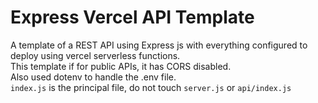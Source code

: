 # Express Vercel API Template
A template of a REST API using Express js with everything configured to deploy using vercel serverless functions.  
This template if for public APIs, it has CORS disabled.  
Also used dotenv to handle the .env file.  
``index.js`` is the principal file, do not touch ``server.js`` or ``api/index.js``